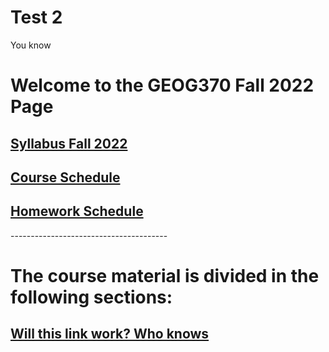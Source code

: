 # Test 2
 You know
<!DOCTYPE html>
<html lang="en">
<head>
    <meta charset="UTF-8">
    <meta name="viewport" content="width=device-width, initial-scale=1.0">
    <title>GEOG 370 Fall 2022 </title>
</head>
<body>
<h1>Welcome to the GEOG370 Fall 2022 Page</h1>
<!-- <h2>In this course you will learn multiple ways to manage, edit, analyze and display geographic information.</h2> -->
<h2><a href ="./schedules/GEOG370_Fall2022.pdf">Syllabus Fall 2022</a></h2>
<h2><a href = "./schedules/schedule.html">Course Schedule</a></h2>
<h2><a href = "./homework/index.html">Homework Schedule</a></h2>
<p></p>
<p>---------------------------------------</p>
<p></p>


<h1>The course material is divided in the following sections:</h1>

<h2><a href="Rangoonwala- HW2.html">Will this link work? Who knows</a></h2>

</body>
</html>
